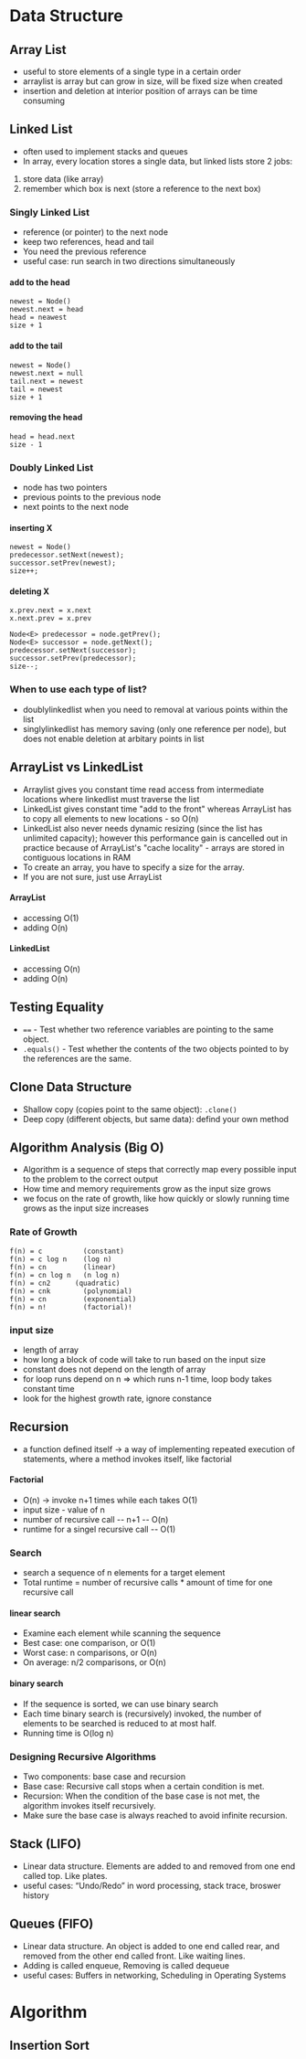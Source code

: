 # Data Structure
## Array List
- useful to store elements of a single type in a certain order
- arraylist is array but can grow in size, will be fixed size when created
- insertion and deletion at interior position of arrays can be time consuming

## Linked List
- often used to implement stacks and queues
- In array, every location stores a single data, but linked lists store 2 jobs:
1. store data (like array)
2. remember which box is next (store a reference to the next box)

### Singly Linked List
- reference (or pointer) to the next node
- keep two references, head and tail
- You need the previous reference
- useful case: run search in two directions simultaneously

#### add to the head
```
newest = Node()
newest.next = head
head = neawest
size + 1
```

#### add to the tail
```
newest = Node()
newest.next = null
tail.next = newest
tail = newest
size + 1
```

#### removing the head
```
head = head.next
size - 1
```

### Doubly Linked List
- node has two pointers
- previous points to the previous node
- next points to the next node

#### inserting X
```
newest = Node()
predecessor.setNext(newest);
successor.setPrev(newest);
size++;
```

#### deleting X
```
x.prev.next = x.next
x.next.prev = x.prev

Node<E> predecessor = node.getPrev();
Node<E> successor = node.getNext();
predecessor.setNext(successor);
successor.setPrev(predecessor);
size--;
```

### When to use each type of list?
- doublylinkedlist when you need to removal at various points within the list
- singlylinkedlist has memory saving (only one reference per node), but does not enable deletion at arbitary points in list
  
## ArrayList vs LinkedList
- Arraylist gives you constant time read access from intermediate locations where linkedlist must traverse the list
- LinkedList gives constant time "add to the front" whereas ArrayList has to copy all elements to new locations - so O(n)
- LinkedList also never needs dynamic resizing (since the list has unlimited capacity); however this performance gain is cancelled out in practice because of ArrayList's "cache locality" - arrays are stored in contiguous locations in RAM
- To create an array, you have to specify a size for the array. 
- If you are not sure, just use ArrayList

#### ArrayList
- accessing O(1)
- adding O(n)

#### LinkedList
- accessing O(n)
- adding O(n)


## Testing Equality
- `==` - Test whether two reference variables  are pointing to the same object.
- `.equals()` - Test whether the contents of the  two objects pointed to by the references are the same.


## Clone Data Structure
- Shallow copy (copies point to the same object): `.clone()`
- Deep copy (different objects, but same data): defind your own method


## Algorithm Analysis (Big O)
- Algorithm is a sequence of steps that correctly map every possible input to the problem to the correct output
- How time and memory requirements grow as the input size grows
- we focus on the rate of growth, like how quickly or slowly running time grows as the input size increases

### Rate of Growth
```
f(n) = c          (constant)  
f(n) = c log n    (log n)
f(n) = cn         (linear)
f(n) = cn log n	  (n log n)
f(n) = cn2	    (quadratic)
f(n) = cnk        (polynomial)
f(n) = cn         (exponential)
f(n) = n!         (factorial)!
```

### input size
- length of array
- how long a block of code will take to run based on the input size
- constant does not depend on the length of array
- for loop runs depend on n => which runs n-1 time, loop body takes constant time
- look for the highest growth rate, ignore constance


## Recursion
- a function defined itself -> a way of implementing repeated execution of statements, where a method invokes itself, like factorial

#### Factorial
- O(n) -> invoke n+1 times while each takes O(1)
- input size - value of n
- number of recursive call -- n+1 -- O(n)
- runtime for a singel recursive call -- O(1)

### Search
- search a sequence of n elements for a target element
- Total runtime = number of recursive calls * amount of time for one recursive call

#### linear search
- Examine each element while scanning the sequence
- Best case: one comparison, or O(1)
- Worst case: n comparisons, or O(n)
- On average: n/2 comparisons, or O(n)

#### binary search
- If the sequence is sorted, we can use binary search
- Each time binary search is (recursively) invoked, the number of elements to be searched is reduced to at most half.
- Running time is O(log n)

### Designing Recursive Algorithms
- Two components: base case and recursion
- Base case: Recursive call stops when a certain condition is met.
- Recursion: When the condition of the base case is not  met, the algorithm invokes itself recursively.
- Make sure the base case is always reached to avoid infinite recursion.


## Stack (LIFO)
- Linear data structure. Elements are added to and removed from one end called top. Like plates.
- useful cases: “Undo/Redo” in word processing, stack trace, broswer history

## Queues (FIFO)
- Linear data structure. An object is added to one end called rear, and removed  from the other end called front. Like waiting lines.
- Adding is called enqueue, Removing is called dequeue
- useful cases: Buffers in networking, Scheduling in Operating Systems



# Algorithm
## Insertion Sort
